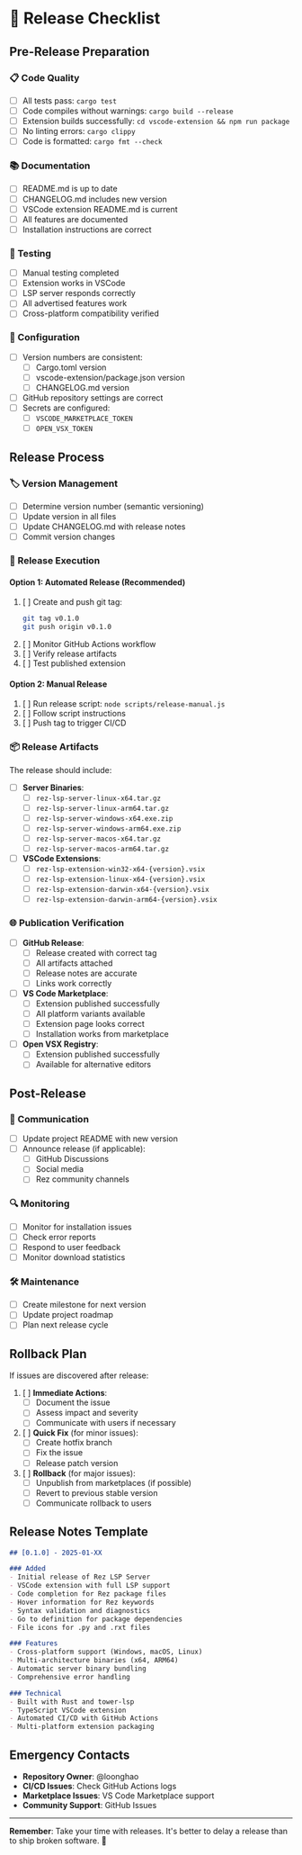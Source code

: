 # 🚀 Release Checklist

## Pre-Release Preparation

### 📋 Code Quality
- [ ] All tests pass: `cargo test`
- [ ] Code compiles without warnings: `cargo build --release`
- [ ] Extension builds successfully: `cd vscode-extension && npm run package`
- [ ] No linting errors: `cargo clippy`
- [ ] Code is formatted: `cargo fmt --check`

### 📚 Documentation
- [ ] README.md is up to date
- [ ] CHANGELOG.md includes new version
- [ ] VSCode extension README.md is current
- [ ] All features are documented
- [ ] Installation instructions are correct

### 🧪 Testing
- [ ] Manual testing completed
- [ ] Extension works in VSCode
- [ ] LSP server responds correctly
- [ ] All advertised features work
- [ ] Cross-platform compatibility verified

### 🔧 Configuration
- [ ] Version numbers are consistent:
  - [ ] Cargo.toml version
  - [ ] vscode-extension/package.json version
  - [ ] CHANGELOG.md version
- [ ] GitHub repository settings are correct
- [ ] Secrets are configured:
  - [ ] `VSCODE_MARKETPLACE_TOKEN`
  - [ ] `OPEN_VSX_TOKEN`

## Release Process

### 🏷️ Version Management
- [ ] Determine version number (semantic versioning)
- [ ] Update version in all files
- [ ] Update CHANGELOG.md with release notes
- [ ] Commit version changes

### 🚀 Release Execution

#### Option 1: Automated Release (Recommended)
1. [ ] Create and push git tag:
   ```bash
   git tag v0.1.0
   git push origin v0.1.0
   ```
2. [ ] Monitor GitHub Actions workflow
3. [ ] Verify release artifacts
4. [ ] Test published extension

#### Option 2: Manual Release
1. [ ] Run release script: `node scripts/release-manual.js`
2. [ ] Follow script instructions
3. [ ] Push tag to trigger CI/CD

### 📦 Release Artifacts

The release should include:
- [ ] **Server Binaries**:
  - [ ] `rez-lsp-server-linux-x64.tar.gz`
  - [ ] `rez-lsp-server-linux-arm64.tar.gz`
  - [ ] `rez-lsp-server-windows-x64.exe.zip`
  - [ ] `rez-lsp-server-windows-arm64.exe.zip`
  - [ ] `rez-lsp-server-macos-x64.tar.gz`
  - [ ] `rez-lsp-server-macos-arm64.tar.gz`

- [ ] **VSCode Extensions**:
  - [ ] `rez-lsp-extension-win32-x64-{version}.vsix`
  - [ ] `rez-lsp-extension-linux-x64-{version}.vsix`
  - [ ] `rez-lsp-extension-darwin-x64-{version}.vsix`
  - [ ] `rez-lsp-extension-darwin-arm64-{version}.vsix`

### 🌐 Publication Verification
- [ ] **GitHub Release**:
  - [ ] Release created with correct tag
  - [ ] All artifacts attached
  - [ ] Release notes are accurate
  - [ ] Links work correctly

- [ ] **VS Code Marketplace**:
  - [ ] Extension published successfully
  - [ ] All platform variants available
  - [ ] Extension page looks correct
  - [ ] Installation works from marketplace

- [ ] **Open VSX Registry**:
  - [ ] Extension published successfully
  - [ ] Available for alternative editors

## Post-Release

### 📢 Communication
- [ ] Update project README with new version
- [ ] Announce release (if applicable):
  - [ ] GitHub Discussions
  - [ ] Social media
  - [ ] Rez community channels

### 🔍 Monitoring
- [ ] Monitor for installation issues
- [ ] Check error reports
- [ ] Respond to user feedback
- [ ] Monitor download statistics

### 🛠️ Maintenance
- [ ] Create milestone for next version
- [ ] Update project roadmap
- [ ] Plan next release cycle

## Rollback Plan

If issues are discovered after release:

1. [ ] **Immediate Actions**:
   - [ ] Document the issue
   - [ ] Assess impact and severity
   - [ ] Communicate with users if necessary

2. [ ] **Quick Fix** (for minor issues):
   - [ ] Create hotfix branch
   - [ ] Fix the issue
   - [ ] Release patch version

3. [ ] **Rollback** (for major issues):
   - [ ] Unpublish from marketplaces (if possible)
   - [ ] Revert to previous stable version
   - [ ] Communicate rollback to users

## Release Notes Template

```markdown
## [0.1.0] - 2025-01-XX

### Added
- Initial release of Rez LSP Server
- VSCode extension with full LSP support
- Code completion for Rez package files
- Hover information for Rez keywords
- Syntax validation and diagnostics
- Go to definition for package dependencies
- File icons for .py and .rxt files

### Features
- Cross-platform support (Windows, macOS, Linux)
- Multi-architecture binaries (x64, ARM64)
- Automatic server binary bundling
- Comprehensive error handling

### Technical
- Built with Rust and tower-lsp
- TypeScript VSCode extension
- Automated CI/CD with GitHub Actions
- Multi-platform extension packaging
```

## Emergency Contacts

- **Repository Owner**: @loonghao
- **CI/CD Issues**: Check GitHub Actions logs
- **Marketplace Issues**: VS Code Marketplace support
- **Community Support**: GitHub Issues

---

**Remember**: Take your time with releases. It's better to delay a release than to ship broken software. 🎯
